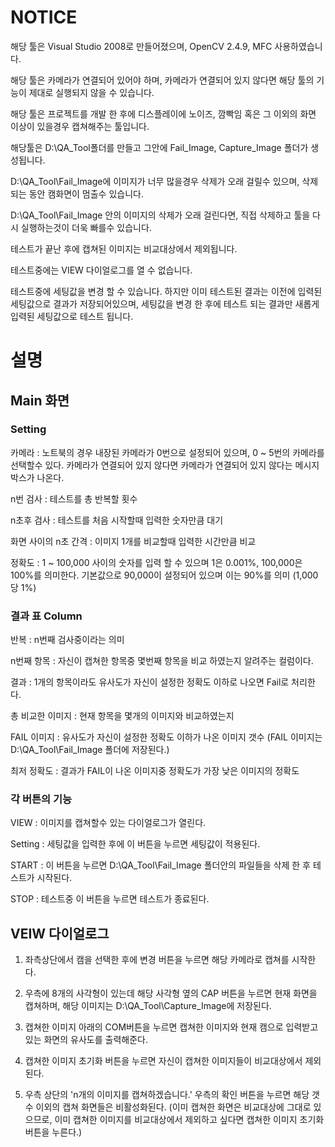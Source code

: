 # NOTICE
해당 툴은 Visual Studio 2008로 만들어졌으며, OpenCV 2.4.9, MFC 사용하였습니다.

해당 툴은 카메라가 연결되어 있어야 하며, 카메라가 연결되어 있지 않다면 해당 툴의 기능이 제대로 실행되지 않을 수 있습니다.

해당 툴은  프로젝트를 개발 한 후에 디스플레이에 노이즈, 깜빡임 혹은 그 이외의 화면 이상이 있을경우 캡쳐해주는 툴입니다.

해당툴은 D:\QA_Tool폴더를 만들고 그안에 Fail_Image, Capture_Image 폴더가 생성됩니다.

D:\QA_Tool\Fail_Image에 이미지가 너무 많을경우 삭제가 오래 걸릴수 있으며, 삭제되는 동안 캠화면이 멈출수 있습니다.

D:\QA_Tool\Fail_Image 안의 이미지의 삭제가 오래 걸린다면, 직접 삭제하고 툴을 다시 실행하는것이 더욱 빠를수 있습니다.

테스트가 끝난 후에 캡쳐된 이미지는 비교대상에서 제외됩니다.

테스트중에는 VIEW 다이얼로그를 열 수 없습니다.

테스트중에 세팅값을 변경 할 수 있습니다. 하지만 이미 테스트된 결과는 이전에 입력된 세팅값으로 결과가 저장되어있으며, 세팅값을 변경 한 후에 테스트 되는 결과만 새롭게 입력된 세팅값으로 테스트 됩니다.

# 설명
## Main 화면
### Setting
카메라 : 노트북의 경우 내장된 카메라가 0번으로 설정되어 있으며, 0 ~ 5번의 카메라를 선택할수 있다. 카메라가 연결되어 있지 않다면 카메라가 연결되어 있지 않다는 메시지 박스가 나온다.

n번 검사 : 테스트를 총 반복할 횟수

n초후 검사 : 테스트를 처음 시작할때 입력한 숫자만큼 대기

화면 사이의 n초 간격 : 이미지 1개를 비교할때 입력한 시간만큼 비교

정확도 : 1 ~ 100,000 사이의 숫자를 입력 할 수 있으며 1은 0.001%, 100,000은 100%를 의미한다. 기본값으로 90,000이 설정되어 있으며 이는 90%를 의미 (1,000당 1%)

### 결과 표 Column
반복 : n번째 검사중이라는 의미

n번째 항목 : 자신이 캡쳐한 항목중 몇번째 항목을 비교 하였는지 알려주는 컬럼이다.

결과 : 1개의 항목이라도 유사도가 자신이 설정한 정확도 이하로 나오면 Fail로 처리한다.

총 비교한 이미지 : 현재 항목을 몇개의 이미지와 비교하였는지

FAIL 이미지 : 유사도가 자신이 설정한 정확도 이하가 나온 이미지 갯수 (FAIL 이미지는 D:\QA_Tool\Fail_Image 폴더에 저장된다.)

최저 정확도 : 결과가 FAIL이 나온 이미지중 정확도가 가장 낮은 이미지의 정확도

### 각 버튼의 기능
VIEW : 이미지를 캡쳐할수 있는 다이얼로그가 열린다.

Setting : 세팅값을 입력한 후에 이 버튼을 누르면 세팅값이 적용된다.

START : 이 버튼을 누르면 D:\QA_Tool\Fail_Image 폴더안의 파일들을 삭제 한 후 테스트가 시작된다.

STOP : 테스트중 이 버튼을 누르면 테스트가 종료된다.

## VEIW 다이얼로그
1. 좌측상단에서 캠을 선택한 후에 변경 버튼을 누르면 해당 카메라로 캡쳐를 시작한다.

2. 우측에 8개의 사각형이 있는데 해당 사각형 옆의 CAP 버튼을 누르면 현재 화면을 캡쳐하며, 해당 이미지는 D:\QA_Tool\Capture_Image에 저장된다.

3. 캡쳐한 이미지 아래의 COM버튼을 누르면 캡쳐한 이미지와 현재 캠으로 입력받고있는 화면의 유사도를 출력해준다.

4. 캡쳐한 이미지 초기화 버튼을 누르면 자신이 캡쳐한 이미지들이 비교대상에서 제외된다.

5. 우측 상단의 'n개의 이미지를 캡쳐하겠습니다.' 우측의 확인 버튼을 누르면 해당 갯수 이외의 캡쳐 화면들은 비활성화된다. (이미 캡쳐한 화면은 비교대상에 그대로 있으므로, 이미 캡쳐한 이미지를 비교대상에서 제외하고 싶다면 캡쳐한 이미지 초기화 버튼을 누른다.)
